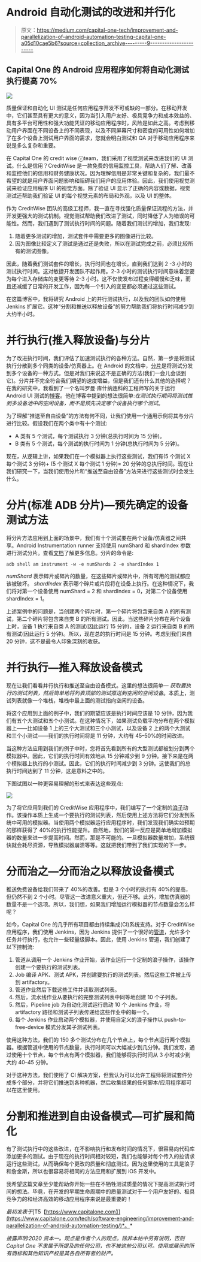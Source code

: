 # Android 自动化测试的改进和并行化

> 原文：<https://medium.com/capital-one-tech/improvement-and-parallelization-of-android-automation-testing-capital-one-a05d10cae5b6?source=collection_archive---------9----------------------->

## Capital One 的 Android 应用程序如何将自动化测试执行提高 70%

![](img/78d9464103acb669bba6e3eba26f6c1b.png)

质量保证和自动化 UI 测试是任何应用程序开发不可或缺的一部分。在移动开发中，它们甚至具有更大的意义，因为当引入用户友好、极具竞争力和成本效益的、具有多平台可用性和强大功能凭证的移动应用程序时，风险是如此之高。考虑到移动用户界面在不同设备上的不同表现，以及不同屏幕尺寸和密度的可用性如何增加了在多个设备上测试用户界面的需求，您就会明白测试和 QA 对于移动应用程序来说是多么复杂和重要。

在 Capital One 的 credit wise ⓡteam，我们采用了视觉测试来改进我们的 UI 测试。什么是信用？CreditWise 是一款免费的信用监控工具，帮助人们了解、改善和监控他们的信用和财务健康状况。因为理解信用是非常关键和复杂的，我们最不希望的就是用户界面问题影响和阻碍我们用户的应用体验。因此，我们使用视觉测试来验证应用程序 UI 的视觉方面。除了验证 UI 显示了正确的内容或数据，视觉测试还帮助我们验证 UI 的每个视觉元素的布局和外观，以及 UI 的整体。

作为 CreditWise 团队的高级工程师，我一直在寻找强化质量保证流程的方法，并开发更强大的测试机制。视觉测试帮助我们改进了测试，同时降低了人为错误的可能性。然而，我们遇到了测试执行时间的问题。随着我们测试的增加，我们发现:

1.  随着更多测试的增加，测试套件中需要更多的图像进行比较。
2.  因为图像比较定义了测试是通过还是失败，所以在测试完成之前，必须比较所有的测试图像。

因此，随着我们测试套件的增长，执行时间也在增长，直到我们达到 2 -3 小时的测试执行时间。这对敏捷开发团队不起作用。2-3 小时的测试执行时间意味着您要为每个进入存储库的变更等待 2-3 小时。这不仅使发布过程变得缓慢和乏味，而且还减缓了日常的开发工作，因为每一个引入的变更都必须通过这些测试。

在这篇博客中，我将研究 Android 上的并行测试执行，以及我的团队如何使用 Jenkins 扩展它。这种“分割和推送以释放设备”的努力帮助我们将执行时间减少到大约半小时。

# 并行执行(推入释放设备)与分片

为了改进执行时间，我们评估了加速测试执行的各种方法。自然，第一步是将测试执行分散到多个同类的设备/仿真器上。在 Android 的文档中，[分片](https://source.android.com/devices/tech/test_infra/tradefed/architecture/advanced/sharding)是将测试分发到多个设备的一种方式。但是对我们来说这不是正确的方法(我们一会儿会谈到它)。分片并不完全符合我们期望的速度增益，但是我们还有什么其他的选择呢？在我的研究中，我看到了一个名叫罗曼·库什纳连科的工程师写的关于运行 Android UI 测试的[博客](/medisafe-tech-blog/running-android-ui-tests-part-2-15ef08056d94)。他在博客中提到的想法很简单:*在测试执行期间将测试推到多设备池中的空闲设备，而不是预先决定哪个设备执行哪个测试*。

为了理解“推送至自由设备”的方法有何不同，让我们使用一个通用示例将其与分片进行比较。假设我们在两个类中有十个测试:

*   A 类有 5 个测试，每个测试执行 3 分钟(总执行时间为 15 分钟)。
*   B 类有 5 个测试，每个测试的执行时间为 1 分钟(总执行时间为 5 分钟)。

现在，从逻辑上讲，如果我们在一个模拟器上执行这些测试，我们有(5 个测试 X 每个测试 3 分钟)+ (5 个测试 X 每个测试 1 分钟)= 20 分钟的总执行时间。现在让我们研究一下，当我们使用分片和“推送至自由设备”方法来进行这些测试时会发生什么。

# 分片(标准 ADB 分片)—预先确定的设备测试方法

将分片方法应用到上面的场景中，我们有十个测试要在两个设备/仿真器之间共享。Android Instrumentation runner 支持使用 numShard 和 shardIndex 参数进行测试分片。查看[文档](https://developer.android.com/training/testing/junit-runner#sharding-tests)了解更多信息。分片的命令是:

```
adb shell am instrument -w -e numShards 2 -e shardIndex 1
```

*numShard* 表示碎片或碎片的数量，在这些碎片或碎片中，所有可用的测试都应该被破坏。 *shardIndex* 表示哪个碎片或片段将在设备上执行。在这种情况下，我们将对第一个设备使用 numShard = 2 和 shardIndex = 0，对第二个设备使用 shardIndex = 1。

上述案例中的问题是，当创建两个碎片时，第一个碎片将包含来自类 A 的所有测试，第二个碎片将包含来自类 B 的所有测试。因此，当这些碎片分布在两个设备上时，设备 1 执行来自类 A 的测试(因此运行 15 分钟)，设备 2 运行来自类 B 的所有测试(因此运行 5 分钟)。所以，现在总的执行时间是 15 分钟。考虑到我们来自 20 分钟，这不是最令人印象深刻的收获。

# 并行执行—推入释放设备模式

现在让我们看看并行执行和推送至自由设备模式。这里的想法很简单— *获取要执行的测试列表，然后简单地将列表顶部的测试推送到空闲的空闲设备*。本质上，测试列表就像一个堆栈，堆栈中最上面的测试指向空闲的设备。

将这个应用到上面的例子中，我们的期望应该是执行时间应该是 10 分钟，因为我们有五个大测试和五个小测试。在这种情况下，如果测试负载平均分布在两个模拟器上——比如设备 1 上的三个大测试和三个小测试，以及设备 2 上的两个大测试和三个小测试——我们的执行时间将是 11 分钟，大约有 45–50%的时间改进。

当这种方法应用到我们的例子中时，您将首先看到所有的大型测试都被划分到两个模拟器中。因此，它们的执行时间有效地从 15 分钟减少到 9 分钟。接下来是在两个模拟器上执行的小测试。因此，它们的执行时间减少到 3 分钟。这使我们的总执行时间达到了 11 分钟，这是意料之中的。

下图试图以一种更容易理解的形式来表达这些观点:

![](img/da8f163ad8ad2acc8956a3dd6d603eb7.png)

为了将它应用到我们的 CreditWise 应用程序中，我们编写了一个定制的[浪子](https://fastlane.tools/)动作。该操作本质上生成一个要执行的测试列表，然后使用上述方法将它们分发到系统中可用的模拟器。当使用两个模拟器运行应用程序时，我们发现我们确实如预期的那样获得了 40%的执行性能提升。自然地，我们的第一反应是简单地增加模拟器的数量来进一步提高时间。然而，那是不可能的。一旦模拟器数量增加，系统很快就会耗尽资源，导致模拟器崩溃等等。这就把我们带到了我们实现的下一步。

# 分而治之—分而治之以释放设备模式

推送免费设备给我们带来了 40%的改善。但是 3 个小时的执行有 40%的提高，但仍然不到 2 个小时。尽管这一改进意义重大，但还不够。此外，增加仿真器的数量不是一个选项。所以，我们想，如果我们增加运行模拟器的节点数量会怎么样呢？

如今，Capital One 的几乎所有项目都由持续集成(CI)系统支持。对于 CreditWise 应用程序，我们使用 Jenkins，因为 Jenkins 提供了一个很好的[管道](https://jenkins.io/doc/book/pipeline/)，允许多个任务并行执行，也允许一些轻量级脚本。因此，使用 Jenkins 管道，我们创建了以下控制流:

1.  管道从调用一个 Jenkins 作业开始，该作业运行一个定制的浪子操作，该操作创建一个要执行的测试列表。
2.  Job 编译 APK、测试 APK，并创建要执行的测试列表。然后这些工件被上传到 artifactory。
3.  管道作业然后下载这些工件并读取测试列表。
4.  然后，流水线作业从要执行的完整测试列表中同等地创建 10 个子列表。
5.  然后，Pipeline job 为自动化测试运行启动 10 个 Jenkins 作业，将 artifactory 路径和测试子列表传递给这些作业中的每一个。
6.  每个 Jenkins 作业启动两个模拟器，并使用自定义的浪子操作以 push-to-free-device 模式分发其子测试列表。

使用这种方法，我们的 150 多个测试分布在几个节点上，每个节点运行两个模拟器。根据管道中使用的节点数量，执行时间可以大幅减少到几分钟。我们发现，通过使用十个节点，每个节点有两个模拟器，我们能够将执行时间从 3 小时减少到大约 40–45 分钟。

对于这种方法，我们使用了 CI 解决方案，但我认为可以允许工程师将测试套件分成多个部分，并将它们推送到各种机器，然后收集结果的任何脚本/应用程序都可以在这里使用。

# 分割和推进到自由设备模式—可扩展和简化

有了测试执行中的这些改进，在不影响执行和发布时间的情况下，很容易向代码库添加更多的测试。由于现在的执行时间相对较短，我们也能够对每个传入的拉请求运行这些测试，从而确保每个更改的质量和彻底测试。因为这里使用的工具是浪子和詹金斯，所以也很容易将相同的方法应用和扩展到 iOS 开发中。

我希望这篇文章至少能帮助你开始一些在不牺牲测试质量的情况下提高测试执行时间的想法。毕竟，在开发的早期生命周期中的质量测试对于一个用户友好的、极具竞争力的和经济高效的移动应用程序来说是最重要的！

*最初发表于*[T5【https://www.capitalone.com】](https://www.capitalone.com/tech/software-engineering/improvement-and-parallelization-of-android-automation-testing/)*。*

*披露声明:2020 资本一。观点是作者个人的观点。除非本帖中另有说明，否则 Capital One 不隶属于所提及的任何公司，也不被这些公司认可。使用或展示的所有商标和其他知识产权是其各自所有者的财产。*